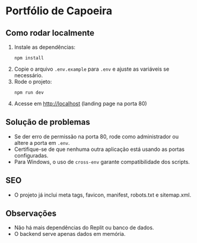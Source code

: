 # Portfólio de Capoeira

## Como rodar localmente

1. Instale as dependências:
   ```
   npm install
   ```
2. Copie o arquivo `.env.example` para `.env` e ajuste as variáveis se necessário.
3. Rode o projeto:
   ```
   npm run dev
   ```
4. Acesse em [http://localhost](http://localhost) (landing page na porta 80)

## Solução de problemas
- Se der erro de permissão na porta 80, rode como administrador ou altere a porta em `.env`.
- Certifique-se de que nenhuma outra aplicação está usando as portas configuradas.
- Para Windows, o uso de `cross-env` garante compatibilidade dos scripts.

## SEO
- O projeto já inclui meta tags, favicon, manifest, robots.txt e sitemap.xml.

## Observações
- Não há mais dependências do Replit ou banco de dados.
- O backend serve apenas dados em memória. 